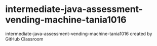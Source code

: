 # intermediate-java-assessment-vending-machine-tania1016
intermediate-java-assessment-vending-machine-tania1016 created by GitHub Classroom
